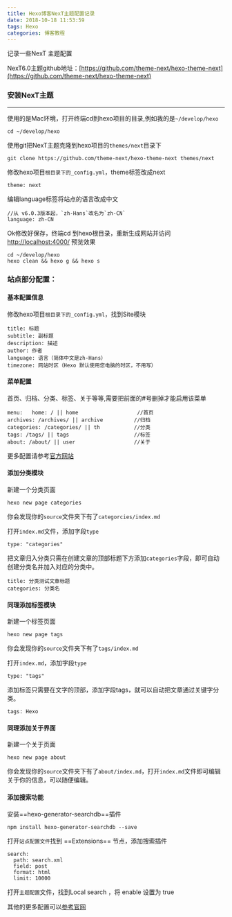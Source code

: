 ```yaml
---
title: Hexo博客NexT主题配置记录
date: 2018-10-18 11:53:59
tags: Hexo
categories: 博客教程
---
```

记录一些NexT 主题配置
<!--more-->

NexT6.0主题github地址：[https://github.com/theme-next/hexo-theme-next](https://github.com/theme-next/hexo-theme-next)

### 安装NexT主题

------

使用的是Mac环境，打开终端cd到hexo项目的目录,例如我的是`~/develop/hexo`

```
cd ~/develop/hexo
```

使用git把NexT主题克隆到hexo项目的`themes/next`目录下

```
git clone https://github.com/theme-next/hexo-theme-next themes/next
```

修改hexo项目`根目录下的_config.yml`，theme标签改成next

```
theme: next
```

编辑language标签将站点的语言改成中文

```
//从 v6.0.3版本起，`zh-Hans`改名为`zh-CN`
language: zh-CN
```

Ok修改好保存，终端cd 到hexo根目录，重新生成网站并访问 [http://localhost:4000/](http://localhost:4000/) 预览效果

```
cd ~/develop/hexo
hexo clean && hexo g && hexo s
```

### 站点部分配置：

#### 基本配置信息

修改hexo项目`根目录下的_config.yml`，找到Site模块

```
title: 标题
subtitle: 副标题
description: 描述
author: 作者
language: 语言（简体中文是zh-Hans）
timezone: 网站时区（Hexo 默认使用您电脑的时区，不用写）
```

#### 菜单配置

首页、归档、分类、标签、关于等等,需要把前面的#号删掉才能启用该菜单

```
menu:   home: / || home                   //首页
archives: /archives/ || archive          //归档   
categories: /categories/ || th           //分类   
tags: /tags/ || tags                     //标签   
about: /about/ || user                   //关于   
```

更多配置请参考[官方网站](http://theme-next.iissnan.com/getting-started.html#menu-settings)

#### 添加分类模块

新建一个分类页面

```
hexo new page categories
```

你会发现你的`source`文件夹下有了`categorcies/index.md`

打开`index.md`文件，添加字段`type`

```
type: "categories"
```

把文章归入分类只需在创建文章的顶部标题下方添加`categories`字段，即可自动创建分类名并加入对应的分类中。

```
title: 分类测试文章标题
categories: 分类名
```

#### 同理添加标签模块

新建一个标签页面

```
hexo new page tags
```

你会发现你的`source`文件夹下有了`tags/index.md`

打开`index.md`，添加字段`type`

```
type: "tags"
```

添加标签只需要在文字的顶部，添加字段tags，就可以自动把文章通过关键字分类。

```
tags: Hexo
```

#### 同理添加关于界面

新建一个关于页面

```
hexo new page about
```

你会发现你的`source`文件夹下有了`about/index.md`，打开`index.md`文件即可编辑关于你的信息，可以随便编辑。

#### 添加搜索功能

安装==hexo-generator-searchdb==插件

```
npm install hexo-generator-searchdb --save
```

打开`站点配置文件`找到 ==Extensions== 节点，添加搜索插件

```
search:
  path: search.xml
  field: post
  format: html
  limit: 10000
```

打开`主题配置`文件，找到Local search ，将 enable 设置为 true

其他的更多配置可以[参考官网](http://theme-next.iissnan.com/getting-started.html#menu-settings)